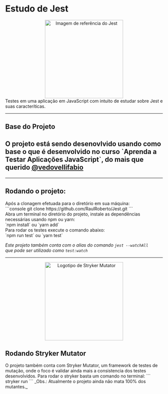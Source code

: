 # Estudo de Jest

<div align="center">
<img src="https://raw.githubusercontent.com/jestjs/jest/main/website/static/img/jest-readme-headline.png" alt="Imagem de referência do Jest" height=250px>
</div>
Testes em uma aplicação em JavaScript com intuito de estudar sobre Jest e suas caracteríticas.

<hr>

<h2>Base do Projeto<h2>
O projeto está sendo desenovlvido usando como base o que é desenvolvido no curso `Aprenda a Testar Aplicações JavaScript`, do mais que querido <a href="https://github.com/vedovelli"><b>@vedovellifabio</b></a>

<hr>

<h2>Rodando o projeto:</h2>
<p>Após a clonagem efetuada para o diretório em sua máquina: <br>
```console
git clone https://github.com/RaulRoberto/Jest.git
```
<br>
Abra um terminal no diretório do projeto, instale as dependências necessárias usando npm ou yarn:  <br/>
`npm install` ou `yarn add` <br>
Para rodar os testes execute o comando abaixo:<br />
`npm run test` ou `yarn test`<br>

_Este projeto também conta com o alias do comando `jest --watchAll` <br> que pode ser utilizado como `test:watch`_ <br>

</p>
<hr>
<div align="center">
<img src="https://stryker-mutator.io/images/stryker-man.svg" alt="Logotipo de Stryker Mutator" height=250px>
</div>

<h2>Rodando Stryker Mutator</h2>
<p>O projeto também conta com Stryker Mutator, um framework de testes de mutação, onde o foco é validar ainda mais a consistencia dos testes desenvolvidos.
Para rodar o stryker basta um comando no terminal:
```
stryker run
```
_Obs.: Atualmente o projeto ainda não mata 100% dos mutantes._</p>
